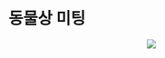 동물상 미팅
=============

<p align = "center">
    <img src ="![IMG_1534](https://github.com/AnimalFaceProject/animal_user/assets/77156858/0788159a-2d4f-444d-8fdd-d3d0154afb24)
">
</hr>
